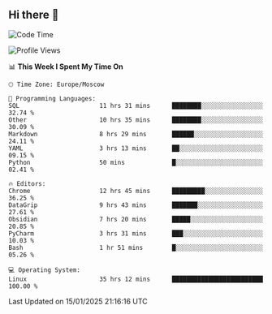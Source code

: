 ## Hi there 👋
<!--START_SECTION:waka-->
![Code Time](http://img.shields.io/badge/Code%20Time-4%2C686%20hrs%2023%20mins-blue)

![Profile Views](http://img.shields.io/badge/Profile%20Views-59-blue)

📊 **This Week I Spent My Time On** 

```text
🕑︎ Time Zone: Europe/Moscow

💬 Programming Languages: 
SQL                      11 hrs 31 mins      ████████░░░░░░░░░░░░░░░░░   32.74 % 
Other                    10 hrs 35 mins      ████████░░░░░░░░░░░░░░░░░   30.09 % 
Markdown                 8 hrs 29 mins       ██████░░░░░░░░░░░░░░░░░░░   24.11 % 
YAML                     3 hrs 13 mins       ██░░░░░░░░░░░░░░░░░░░░░░░   09.15 % 
Python                   50 mins             █░░░░░░░░░░░░░░░░░░░░░░░░   02.41 % 

🔥 Editors: 
Chrome                   12 hrs 45 mins      █████████░░░░░░░░░░░░░░░░   36.25 % 
DataGrip                 9 hrs 43 mins       ███████░░░░░░░░░░░░░░░░░░   27.61 % 
Obsidian                 7 hrs 20 mins       █████░░░░░░░░░░░░░░░░░░░░   20.85 % 
PyCharm                  3 hrs 31 mins       ███░░░░░░░░░░░░░░░░░░░░░░   10.03 % 
Bash                     1 hr 51 mins        █░░░░░░░░░░░░░░░░░░░░░░░░   05.26 % 

💻 Operating System: 
Linux                    35 hrs 12 mins      █████████████████████████   100.00 % 
```


 Last Updated on 15/01/2025 21:16:16 UTC
<!--END_SECTION:waka-->
<!--
**w3ll1ngt/w3ll1ngt** is a ✨ _special_ ✨ repository because its `README.md` (this file) appears on your GitHub profile.

Here are some ideas to get you started:

- 🔭 I’m currently working on ...
- 🌱 I’m currently learning ...
- 👯 I’m looking to collaborate on ...
- 🤔 I’m looking for help with ...
- 💬 Ask me about ...
- 📫 How to reach me: ...
- 😄 Pronouns: ...
- ⚡ Fun fact: ...
-->
